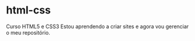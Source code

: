 # html-css
 Curso HTML5 e CSS3
 Estou aprendendo a criar sites e agora vou gerenciar o meu repositório.
